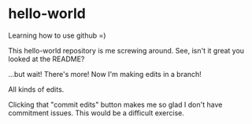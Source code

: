 # hello-world
Learning how to use github =)

This hello-world repository is me screwing around. See, isn't it great you looked at the README? 

...but wait! There's more! Now I'm making edits in a branch!

All kinds of edits.

Clicking that "commit edits" button makes me so glad I don't have commitment issues. This would be a difficult exercise.

